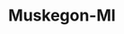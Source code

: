 ---
title: Muskegon-MI
slug: muskegon-mi
f_state:
- cms/state/michigan.md
f_locations:
- cms/payday-loan/access-cash-international-851.md
- cms/payday-loan/allied-cash-advance-3900.md
- cms/payday-loan/cash-asap-6716.md
- cms/payday-loan/cash-store-8519.md
- cms/payday-loan/cash-store-8527.md
- cms/payday-loan/check-go-9818.md
- cms/payday-loan/check-go-9846.md
- cms/payday-loan/check-into-cash-12089.md
- cms/payday-loan/check-into-cash-12102.md
- cms/payday-loan/first-cash-advance-18437.md
- cms/payday-loan/instant-cash-advance-19654.md
updated-on: '2024-05-30T13:41:28.615Z'
created-on: '2024-05-30T13:41:28.615Z'
published-on: '2024-05-30T13:54:32.469Z'
f_city: Muskegon
layout: '[city].html'
tags: city
---